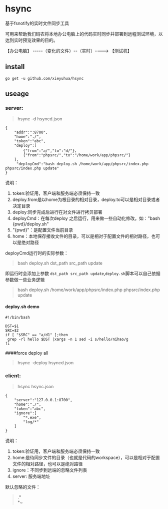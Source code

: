 <!--
 * @Descripttion: 
 * @version: 
 * @Author: seaslog
 * @Date: 2022-03-07 12:23:34
 * @LastEditors: 谢余华
 * @LastEditTime: 2022-03-07 13:37:54
-->
hsync
===
基于fsnotify的实时文件同步工具  

可用来帮助我们码农将本地办公电脑上的代码实时同步并部署到远程测试环境，以达到实时预览效果的目的。  


【办公电脑】  -----（变化的文件）--（实时）---->   【测试机】  


## install

```
go get -u github.com/xieyuhua/hsync
```


## useage
### server:
>hsync -d hsyncd.json

```
{
    "addr":":8700",
    "home":"./",
    "token":"abc",
    "deploy":[
        {"from":"a/","to":"d/"}，
        {"from":"phpsrc/","to":"/home/work/app/phpsrc/"}
    ],
     "deployCmd":"bash deploy.sh /home/work/app/phpsrc/index.php phpsrc/index.php update"
}
```
说明：  
1. token:验证用，客户端和服务端必须保持一致  
2. deploy.from是以home为根目录的相对目录，deploy.to可以是相对目录或者决定目录  
3. deploy:同步完成后进行在对文件进行拷贝部署  
4. deployCmd：在每次deploy 之后运行，用来做一些自动化修改。如："bash {pwd}/deploy.sh"  
5. "{pwd}"：是配置文件当前目录
6. home：本地保存接收文件的目录，可以是相对于配置文件的相对路径，也可以是绝对路径

deployCmd运行时的实际参数：
>bash deploy.sh dst_path src_path update  

即运行时会添加上参数 `dst_path src_path update`,`deploy.sh`脚本可以自己依据参数做一些业务逻辑  

>bash deploy.sh /home/work/app/phpsrc/index.php phpsrc/index.php update

#### deploy.sh demo
```
#!/bin/bash

DST=$1
SRC=$2
if [ "$SRC" == "a/d1" ];then
 grep -rl hello $DST |xargs -n 1 sed -i s/hello/nihao/g
fi
```

####force deploy all
>hsync -deploy hsyncd.json



### client:
>hsync hsync.json  

```
{
    "server":"127.0.0.1:8700",
    "home":"./",
    "token":"abc",
    "ignore":[
        "*.exe",
        "log/*"
    ]
}
```
说明：  
1. token:验证用，客户端和服务端必须保持一致  
2. home:是待同步文件的目录（也就是代码的workspace），可以是相对于配置文件的相对路径，也可以是绝对路径   
3. ignore：不同步到远端的忽略文件列表  
4. server: 服务端地址  

默认忽略的文件：
>.*  
>*~  